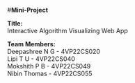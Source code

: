 #**Mini-Project** 

**Title:**<br>
Interactive Algorithm Visualizing Web App

**Team Members:**<br>
Deepashree N G - 4VP22CS020<br>
Lipi T U - 4VP22CS040<br>
Mokshith P B - 4VP22CS049<br>
Nibin Thomas - 4VP22CS055<br>
